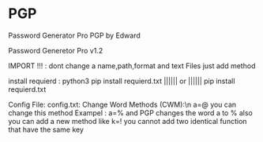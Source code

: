 # PGP
Password Generator Pro
PGP by Edward

Password Generetor Pro v1.2

IMPORT !!! : dont change a name,path,format and text Files just add method 

install requierd :
	python3 pip install requierd.txt |||||| or |||||| pip install requierd.txt


Config File:
	config.txt:
		Change Word Methods (CWM):\n
			a=@
			you can change this method 
			Exampel : a=%
			and PGP changes the word a to %
			also you can add a new method like k=!
			you cannot add two identical function that have the same key
